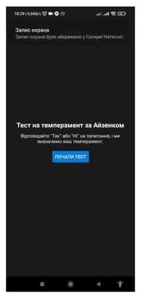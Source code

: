 <p align="center">
  <img src="https://github.com/Reap4ick/MobileFULL/blob/main/assets/video5352738825275728165.gif?raw=true" alt="Типо як воно роботає"/>
</p>
